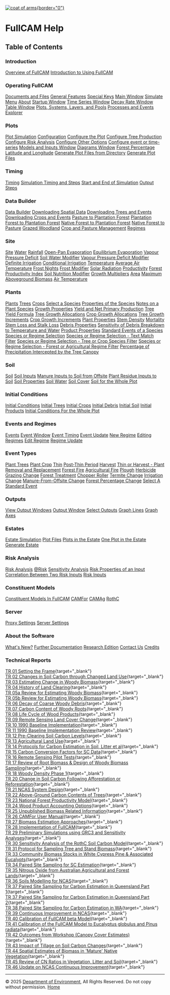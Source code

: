 [![coat of
arms](imgs/coa_env.png){border="0"}](http://www.environment.gov.au)

[](index.htm)

# FullCAM Help

## Table of Contents

### Introduction

[Overview of FullCAM](172_Overview%20of%20FullCAM.htm) [Introduction to
Using FullCAM](1_Introduction%20to%20Using%20FullCAM.htm)

### Operating FullCAM

[Documents and Files](10_Documents%20and%20Files.htm) [General
Features](20_General%20Features.htm) [Special
Keys](15_Special%20Keys.htm) [Main Window](217_Main%20Window.htm)
[Simulate Menu](127_Simulate%20Menu.htm) [About](11_About.htm) [Startup
Window](7_Startup%20Window.htm) [Time Series
Window](135_Time-Series%20Window.htm) [Decay Rate
Window](86_Decay%20Rate%20Window.htm) [Table
Window](23_Table%20Window.htm) [Plots, Systems, Layers, and
Pools](57_Plots,%20Systems,%20Layers,%20and%20Pools.htm) [Processes and
Events](58_Processes%20and%20Events.htm) [Explorer](234_Explorer.htm)

### Plots

[Plot Simulation](177_Plot%20Simulation.htm)
[Configuration](150_Configuration.htm) [Configure the
Plot](6_Configure%20the%20Plot.htm) [Configure Tree
Production](108_Configure%20Tree%20Production.htm) [Configure Risk
Analysis](8_Configure%20Risk%20Analysis.htm) [Configure Other
Options](138_Configure%20Other%20Options.htm) [Configure event or
time-series](195_Configure%20Event%20Or%20Time-Series.htm) [Models and
Inputs Window](141_Models%20and%20Inputs%20Window.htm) [Diagrams
Window](50_Diagrams%20Window.htm) [Forest
Percentage](206_Forest%20Percentage.htm) [Latitude and
Longitude](180_Latitude%20and%20Longitude.htm) [Generate Plot Files from
Directory](270_Generate%20Plot%20Files%20from%20Directory.htm) [Generate
Plot Files](243_Generate%20Plot%20Files.htm)

### Timing

[Timing](199_Timing.htm) [Simulation Timing and
Steps](267_Simulation%20Timing.htm) [Start and End of
Simulation](26_Start%20and%20End%20of%20Simulation.htm) [Output
Steps](27_Output%20Steps.htm)

### Data Builder

[Data Builder](132_Data%20Builder.htm) [Downloading Spatial
Data](207_Downloading%20Spatial%20Data.htm) [Downloading Trees and
Events](208_Downloading%20Trees%20and%20Events.htm) [Downloading Crops
and Events](2_Downloading%20Crops%20and%20Events.htm) [Pasture to
Plantation Forest](228_Pasture%20to%20Plantation%20Forest.htm)
[Plantation Forest to Plantation
Forest](229_Plantation%20Forest%20to%20Plantation%20Forest.htm) [Native
Forest to Plantation
Forest](230_Native%20Forest%20to%20Plantation%20Forest.htm) [Native
Forest to Pasture](231_Native%20Forest%20to%20Pasture.htm) [Grazed
Woodland](232_Grazed%20Woodland.htm) [Crop and Pasture
Management](233_Crop%20and%20Pasture%20Management.htm)
[Regimes](235_Regimes.htm)

### Site

[Site](200_Site.htm) [Water](12_Site_Water.htm)
[Rainfall](88_Rainfall.htm) [Open-Pan
Evaporation](98_Open-Pan%20Evaporation.htm) [Equilibrium
Evaporation](156_Equilibrium%20Evaporation.htm) [Vapour Pressure
Deficit](97_Vapour%20Pressure%20Deficit.htm) [Soil Water
Modifier](183_Soil%20Water%20Modifier.htm) [Vapour Pressure Deficit
Modifier](194_Vapour%20Pressure%20Deficit%20Modifier.htm) [Definite
Irrigation](92_Definite%20Irrigation.htm) [Conditional
Irrigation](91_Conditional%20Irrigation.htm)
[Temperature](13_Site_Temperature.htm) [Average Air
Temperature](89_Average%20Air%20Temperature.htm) [Frost
Nights](94_Frost%20Nights.htm) [Frost
Modifier](178_Frost%20Modifier.htm) [Solar
Radiation](93_Solar%20Radiation.htm)
[Productivity](64_Site_Productivity.htm) [Forest Productivity
Index](188_Forest%20Productivity%20Index.htm) [Soil Nutrition
Modifier](181_Soil%20Nutrition%20Modifier.htm) [Growth
Multipliers](39_Site_Growth%20Multipliers.htm) [Area](157_Site_Area.htm)
[Maximum Aboveground
Biomass](36_Site_Maximum%20Aboveground%20Biomass.htm) [Air
Temperature](96_Air%20Temperature.htm)

### Plants

[Plants](201_Plants.htm) [Trees](215_Trees.htm) [Crops](216_Crops.htm)
[Select a Species](56_Select%20a%20Species.htm) [Properties of the
Species](145_Properties%20of%20the%20Species.htm) [Notes on a Plant
Species](123_Notes%20on%20a%20Plant%20Species.htm) [Growth
Properties](42_Growth%20Properties.htm) [Yield and Net Primary
Production](131_Yield%20and%20Net%20Primary%20Production.htm) [Tree
Yield Formula](130_Tree%20Yield%20Formula.htm) [Tree Growth
Allocations](112_Tree%20Growth%20Allocations.htm) [Crop Growth
Allocations](124_Crop%20Growth%20Allocations.htm) [Tree Growth
Increments](110_Tree%20Growth%20Increments.htm) [Crop Growth
Increments](118_Crop%20Growth%20Increments.htm) [Plant
Properties](43_Plant%20Properties.htm) [Stem
Density](9_Stem%20Density.htm) [Mortality](121_Mortality.htm) [Stem Loss
and Stalk Loss](19_Stem%20Loss%20and%20Stalk%20Loss.htm) [Debris
Properties](45_Debris%20Properties.htm) [Sensitivity of Debris Breakdown
to Temperature and
Water](122_Sensitivity%20of%20Debris%20Breakdown%20to%20Temperature%20and%20Water.htm)
[Product Properties](47_Product%20Properties.htm) [Standard Events of a
Species](142_Standard%20Events%20of%20a%20Species.htm) [Species or
Regime Selection](225_Species%20or%20Regime%20Selection.htm) [Species or
Regime Selection - Text Match
Filter](223_Species%20or%20Regime%20Selection_Text%20Match%20Filter.htm)
[Species or Regime Selection - Tree or Crop Species
Filter](224_Species%20or%20Regime%20Selection_Tree%20or%20Crop%20Species%20Filter.htm)
[Species or Regime Selection - Forest or Agricultural Regime
Filter](226_Species%20or%20Regime%20Selection_Forest%20or%20Agricultural%20Regime%20Filter.htm)
[Percentage of Precipitation Intercepted by the Tree
Canopy](155_Percentage%20of%20Precipitation%20Intercepted%20by%20the%20Tree%20Canopy.htm)

### Soil

[Soil](203_Soil.htm) [Soil Inputs](193_Soil%20Inputs.htm) [Manure Inputs
to Soil from
Offsite](101_Manure%20Inputs%20to%20Soil%20from%20Offsite.htm) [Plant
Residue Inputs to Soil](99_Plant%20Residue%20Inputs%20to%20Soil.htm)
[Soil Properties](3_Soil%20Properties.htm) [Soil
Water](44_Soil%20Water.htm) [Soil Cover](102_Soil%20Cover.htm) [Soil for
the Whole Plot](46_Soil%20for%20the%20Whole%20Plot.htm)

### Initial Conditions

[Initial Conditions](205_Initial%20Conditions.htm) [Initial
Trees](185_Initial%20Trees.htm) [Initial Crops](184_Initial%20Crops.htm)
[Initial Debris](31_Initial%20Debris.htm) [Initial
Soil](32_Initial%20Soil.htm) [Initial
Products](33_Initial%20Products.htm) [Initial Conditions For the Whole
Plot](197_Initial%20Conditions%20For%20the%20Whole%20Plot.htm)

### Events and Regimes

[Events](136_Events.htm) [Event Window](137_Event%20Window.htm) [Event
Timing](143_Event%20Timing.htm) [Event Update](248_Event%20Update.htm)
[New Regime](274_New%20Regime.htm) [Editing
Regimes](276_Editing%20Regimes.htm) [Edit Regime](280_Edit%20Regime.htm)
[Regime Update](278_Regime%20Update.htm)

### Event Types

[Plant Trees](158_Plant%20Trees.htm) [Plant Crop](161_Plant%20Crop.htm)
[Thin](140_Thin.htm) [Post-Thin Period](154_Post-Thin%20Period.htm)
[Harvest](153_Harvest.htm) [Thin or Harvest - Plant Removal and
Replacement](120_Plant%20Removal%20and%20Replacement.htm) [Forest
Fire](144_Forest%20Fire.htm) [Agricultural
Fire](149_Agricultural%20Fire.htm) [Plough](164_Plough.htm)
[Herbicide](163_Herbicide.htm) [Grazing
Change](196_Grazing%20Change.htm) [Forest
Treatment](51_Forest%20Treatment.htm) [Chopper
Roller](52_Chopper%20Roller.htm) [Termite
Change](53_Termite%20Change.htm) [Irrigation
Change](54_Irrigation%20Change.htm) [Manure-From-Offsite
Change](62_Manure-From-Offsite%20Change.htm) [Forest Percentage
Change](116_Forest%20Percentage%20Change.htm) [Select A Standard
Event](171_Select%20A%20Standard%20Event.htm)

### Outputs

[View Output Windows](25_Output%20Windows.htm) [Output
Window](168_Output%20Window.htm) [Select
Outputs](169_Select%20Outputs.htm) [Graph Lines](170_Graph%20Lines.htm)
[Graph Axes](175_Graph%20Axes.htm)

### Estates

[Estate Simulation](72_Estate%20Simulation.htm) [Plot
Files](166_Plot%20Files.htm) [Plots in the
Estate](167_Plots%20in%20the%20Estate.htm) [One Plot in the
Estate](186_One%20Plot%20in%20the%20Estate.htm) [Generate
Estate](269_Generate%20Estate.htm)

### Risk Analysis

[Risk Analysis](218_Risk%20Analysis.htm) [\@Risk](271_At%20Risk.htm)
[Sensitivity Analysis](160_Sensitivity%20Analysis.htm) [Risk Properties
of an Input](182_Risk%20Properties%20of%20an%20Input.htm) [Correlation
Between Two Risk
Inputs](65_Correlation%20Between%20Two%20Risk%20Inputs.htm) [Risk
Inputs](159_Risk%20Inputs.htm)

### Constituent Models

[Constituent Models In
FullCAM](198_Constituent%20Models%20In%20FullCAM.htm)
[CAMFor](77_CAMFor.htm) [CAMAg](78_CAMAg.htm) [RothC](114_RothC.htm)

### Server

[Proxy Settings](247_Proxy%20Settings.htm) [Server
Settings](266_Server%20Settings.htm)

### About the Software

[What\'s New?](268_Whats%20New.htm) [Further
Documentation](49_Further%20Documentation.htm) [Research
Edition](48_Research%20Edition.htm) [Contact Us](190_Contact%20Us.htm)
[Credits](14_Credits.htm)

### Technical Reports

[TR 01 Setting the
Frame](reps/TR1%20Setting%20the%20Frame.pdf){target="_blank"}\
[TR 02 Changes in Soil Carbon through Changed Land
Use](reps/TR2%20Estimation%20of%20Changes%20in%20Soil%20Carbon%20due%20to%20Changed%20Land%20Use.pdf){target="_blank"}\
[TR 03 Estimating Change in Woody
Biomass](reps/TR3%20Woody%20Biomass%20Methods%20for%20Estimating%20Change.pdf){target="_blank"}\
[TR 04 History of Land
Clearing](reps/TR4%20Land%20Clearing%20%20A%20Social%20History.pdf){target="_blank"}\
[TR 05a Review for Estimating Woody
Biomass](reps/TR5A%20Review%20of%20Allometric%20Relationships%20for%20Estimating%20Woody%20Biomass%20for%20Queensland,%20the%20Northern%20Territory%20and%20Western%20Australia.pdf){target="_blank"}\
[TR 05b Review for Estimating Woody
Biomass](reps/TR5B%20Review%20of%20Allometric%20Relationships%20for%20Estimating%20Woody%20Biomass%20for%20New%20South%20Wales,%20the%20Australian%20Capital%20Territory,%20Victoria,%20Tasmania%20and%20South%20Australia.pdf){target="_blank"}\
[TR 06 Decay of Coarse Woody
Debris](reps/TR6%20The%20Decay%20of%20Coarse%20Woody%20Debris.pdf){target="_blank"}\
[TR 07 Carbon Content of Woody
Roots](reps/TR7%20Carbon%20Content%20of%20Woody%20Roots%20Revised%20Analysis%20and%20a%20Comparison%20with%20Woody%20Shoot%20Components%20(Revision%201).pdf){target="_blank"}\
[TR 08 Life Cycle of Wood
Products](reps/TR8%20Usage%20and%20Life%20Cycle%20of%20Wood%20Products.pdf){target="_blank"}\
[TR 09 Remote Sensing Land Cover
Change](reps/TR9%20Land%20Cover%20Change%20Specification%20for%20Remote%20Sensing%20Analysis.pdf){target="_blank"}\
[TR 10 1990 Baseline
Implementation](reps/TR10%20Phase%201%20Implementation%20Plan%20for%20the%201990%20Baseline.pdf){target="_blank"}\
[TR 11 1990 Baseline Implementation
Review](reps/TR11%20International%20Review%20of%20the%20Implementation%20Plan%20for%20the%201990%20Baseline.pdf){target="_blank"}\
[TR 12 Pre-Clearing Soil Carbon
Levels](reps/TR12%20Pre-Clearing%20Soil%20Carbon%20Levels%20in%20Australia.pdf){target="_blank"}\
[TR 13 Agricultural Land
Use](reps/TR13%20Agricultural%20Land%20Use%20and%20Management%20Information.pdf){target="_blank"}\
[TR 14 Protocols for Carbon Estimation in Soil, Litter et
al](reps/TR14%20Sampling,%20Measurement%20and%20Analytical%20Protocols%20for%20Carbon%20Estimation%20in%20Soil,%20Litter%20and%20Coarse%20Woody%20Debris.pdf){target="_blank"}\
[TR 15 Carbon Conversion Factors for SC
Data](reps/TR15%20Carbon%20Conversion%20Factors%20for%20Historical%20Soil%20Carbon%20Data.pdf){target="_blank"}\
[TR 16 Remote Sensing Pilot
Tests](reps/TR16%20Remote%20Sensing%20Analysis%20of%20Land%20Cover%20Change%20-%20Pilot%20Testing%20of%20Techniques.pdf){target="_blank"}\
[TR 17 Review of Root Biomass & Design of Woody Biomass
Sampling](reps/TR17%20Synthesis%20of%20Allometrics,%20Review%20of%20Root%20Biomass%20and%20Design%20of%20Future%20Woody%20Biomass%20Sampling%20Strategies.pdf){target="_blank"}\
[TR 18 Woody Density Phase
1](reps/TR18%20Woody%20Density%20Phase%201%20-%20State%20of%20Knowledge.pdf){target="_blank"}\
[TR 20 Change in Soil Carbon Following Afforestation or
Reforestation](reps/TR20%20Change%20in%20Soil%20Carbon%20Following%20Afforestation%20or%20Reforestation%20-%20Review%20of%20Experimental%20Evidence%20and%20Development%20of%20a%20Conceptual%20Framework.pdf){target="_blank"}\
[TR 21 NCAS System
Design](reps/TR21%20NCAS%20System%20Design.pdf){target="_blank"}\
[TR 22 Above-Ground Carbon Contents of
Trees](reps/TR22%20Carbon%20Contents%20of%20Above-Ground%20Tissues%20of%20Forest%20and%20Woodland%20Trees.pdf){target="_blank"}\
[TR 23 National Forest Productivity
Model](reps/TR23%20Developing%20a%20National%20Forest%20Productivity%20Model.pdf){target="_blank"}\
[TR 24 Wood Product Accounting
Options](reps/TR24%20Analysis%20of%20Wood%20Product%20Accounting%20Options%20for%20the%20National%20Carbon%20Accounting%20System.pdf){target="_blank"}\
[TR 25 Unpublished Biomass Related
Information](reps/TR25%20Review%20of%20Unpublished%20Biomass-Related%20Information%20Western%20Australia,%20South%20Australia,%20New%20South%20Wales%20and%20Queensland.pdf){target="_blank"}\
[TR 26 CAMFor User
Manual](reps/TR26%20Carbon%20Accounting%20Model%20for%20Forests%20(CAMFor)%20User%20Manual%20Version%203.35.pdf){target="_blank"}\
[TR 27 Biomass Estimation
Approaches](reps/TR27%20Biomass%20Estimation%20Approaches%20for%20Assessment%20of%20Stocks%20and%20Stock%20Change.pdf){target="_blank"}\
[TR 28 Implementation of
FullCAM](reps/TR28%20The%20FullCAM%20Carbon%20Accounting%20Model%20Development,%20Calibration%20and%20Implementation%20for%20the%20National%20Carbon%20Accounting%20System.pdf){target="_blank"}\
[TR 29 Preliminary Simulations using GRC3 and Sensitivity
Analyses](reps/TR29%20Modelling%20Change%20in%20Soil%20Carbon%20Following%20Afforestation%20or%20Reforestation%20Preliminary%20Simulations%20Using%20GRC3%20and%20Sensitivity%20Analyses.pdf){target="_blank"}\
[TR 30 Sensitivity Analysis of the RothC Soil Carbon
Model](reps/TR30%20Sensitivity%20Analysis%20of%20the%20RothC%20Soil%20Carbon%20Model%20(Ver.%2026.3%20Excel).pdf){target="_blank"}\
[TR 31 Protocol for Sampling Tree and Stand
Biomass](reps/TR31%20Protocol%20for%20Sampling%20Tree%20and%20Stand%20Biomass.pdf){target="_blank"}\
[TR 33 Community Biomass Stocks in White Cypress Pine & Associated
Eucalypts](reps/TR33%20Allometric%20Relationships%20and%20Community%20Biomass%20Stocks%20in%20White%20Cypress%20Pine%20%20and%20Associated%20Eucalypts%20of%20the%20Carnarvon%20Area%20-%20South%20Central%20Queensland.pdf){target="_blank"}\
[TR 34 Paired Site Sampling for SC
Estimation](reps/TR34%20Paired%20Site%20Sampling%20for%20Soil%20Carbon%20Estimation%20-%20New%20South%20Wales.pdf){target="_blank"}\
[TR 35 Nitrous Oxide from Australian Agricultural and Forest
Lands](reps/TR35%20Emission%20Sources%20of%20Nitrous%20Oxide%20from%20Australian%20Agricultural%20and%20Forest%20Lands%20and%20Mitigation%20Options.pdf){target="_blank"}\
[TR 36 Soils Modelling for
NCAS](reps/TR36%20Integrated%20Soils%20Modelling%20for%20the%20National%20Carbon%20Accounting%20System%20(Estimating%20Changes%20in%20Soil%20Carbon%20Resulting%20from%20Changes%20in%20Land%20Use).pdf){target="_blank"}\
[TR 37 Paired Site Sampling for Carbon Estimation in Queensland Part
1](reps/TR37A%20Paired%20Site%20Sampling%20for%20Soil%20(and%20Nitrogen)%20Carbon%20Estimation%20-%20Queensland.pdf){target="_blank"}\
[TR 37 Paired Site Sampling for Carbon Estimation in Queensland Part
2](reps/TR37B%20Paired%20Site%20Sampling%20for%20Soil%20(and%20Nitrogen)%20Carbon%20Estimation%20-%20Queensland.pdf){target="_blank"}\
[TR 38 Paired Site Sampling for Carbon Estimation in
WA](reps/TR38%20Paired%20Site%20Sampling%20for%20Soil%20Carbon%20Estimation%20-%20Western%20Australia.pdf){target="_blank"}\
[TR 39 Continuous Improvement in
NCAS](reps/TR39%20Continuous%20Improvement%20of%20the%20National%20Carbon%20Accounting%20System%20Land%20Cover%20Change%20Mapping.pdf){target="_blank"}\
[TR 40 Calibration of FullCAM beta
Model](reps/TR40%20Modelling%20Change%20in%20Litter%20and%20Soil%20Carbon%20Following%20Afforestation%20or%20Reforestation%20Calibration%20of%20the%20FullCAM%20Beta%20Model.pdf){target="_blank"}\
[TR 41 Calibration of the FullCAM Model to Eucalyptus globulus and Pinus
radiata](reps/TR41%20Calibration%20of%20the%20FullCAM%20Model%20to%20Eucalyptus%20globulus%20and%20Pinus%20radiata%20and%20Uncertainty%20Analysis.pdf){target="_blank"}\
[TR 42 Outcomes from Workshop (Canopy Cover
Estimates)](reps/TR42%20Outcomes%20from%20the%20Workshop%20Deriving%20Vegetation%20Canopy%20Cover%20Estimates.pdf){target="_blank"}\
[TR 43 Impact of Tillage on Soil Carbon
Changes](reps/TR43%20The%20Impact%20of%20Tillage%20on%20Changes%20in%20Soil%20Carbon%20with%20Special%20Emphasis%20on%20Australian%20Conditions.pdf){target="_blank"}\
[TR 44 Spatial Estimates of Biomass in \'Mature\' Native
Vegetation](reps/TR44%20Spatial%20Estimates%20of%20Biomass%20in%20'Mature'%20Native%20Vegetation.pdf){target="_blank"}\
[TR 45 Review of CN Ratios in Vegetation, Litter and
Soil](reps/TR45%20Review%20of%20CN%20Ratios%20in%20Vegetation,%20Litter%20and%20Soil%20under%20Australian%20Native%20Forests%20and%20Plantations.pdf){target="_blank"}\
[TR 46 Update on NCAS Continuous
Improvement](reps/TR46%20Update%20on%20the%20National%20Carbon%20Accounting%20System%20Continuous%20Improvement%20and%20Verification%20Methodology.pdf){target="_blank"}

------------------------------------------------------------------------

© 2025 [Department of
Environment](http://www.environment.gov.au "Department of Environment"),
All Rights Reserved. Do not copy without permission.
[Home](index.htm "help index")
